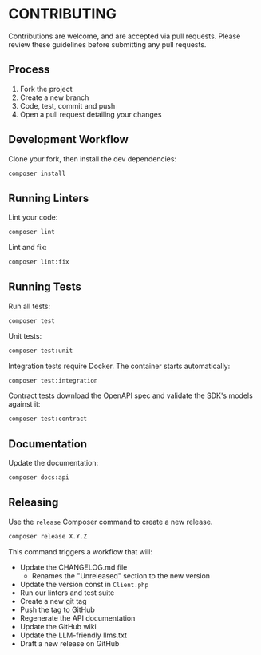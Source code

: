 # CONTRIBUTING

Contributions are welcome, and are accepted via pull requests.
Please review these guidelines before submitting any pull requests.

## Process

1. Fork the project
1. Create a new branch
1. Code, test, commit and push
1. Open a pull request detailing your changes

## Development Workflow

Clone your fork, then install the dev dependencies:

```bash
composer install
```

## Running Linters

Lint your code:

```bash
composer lint
```

Lint and fix:

```bash
composer lint:fix
```

## Running Tests

Run all tests:

```bash
composer test
```

Unit tests:

```bash
composer test:unit
```

Integration tests require Docker. The container starts automatically:

```bash
composer test:integration
```

Contract tests download the OpenAPI spec and validate the SDK's models against it:

```bash
composer test:contract
```

## Documentation

Update the documentation:

```bash
composer docs:api
```

## Releasing

Use the `release` Composer command to create a new release.

```bash
composer release X.Y.Z
```

This command triggers a workflow that will:

- Update the CHANGELOG.md file
  - Renames the "Unreleased" section to the new version
- Update the version const in `Client.php`
- Run our linters and test suite
- Create a new git tag
- Push the tag to GitHub
- Regenerate the API documentation
- Update the GitHub wiki
- Update the LLM-friendly llms.txt
- Draft a new release on GitHub
